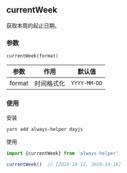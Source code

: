 ## currentWeek

获取本周的起止日期。

### 参数

`currentWeek(format)`

| 参数   | 作用       | 默认值       |
| ------ | ---------- | ------------ |
| format | 时间格式化 | `YYYY-MM-DD` |


### 使用

安装

```sh
yarn add always-helper dayjs
```

使用

```js
import {currentWeek} from 'always-helper'

currentWeek()  // [2020-10-12, 2020-10-18]
```

